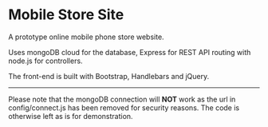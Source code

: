# Mobile Store Site

A prototype online mobile phone store website.

Uses mongoDB cloud for the database, Express for REST API routing with node.js for controllers.

The front-end is built with Bootstrap, Handlebars and jQuery.


---
Please note that the mongoDB connection will **NOT** work as the url in config/connect.js has been removed for security reasons. The code is otherwise left as is for demonstration.
